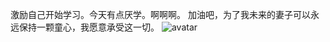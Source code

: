 激励自己开始学习。今天有点厌学。啊啊啊。
加油吧，为了我未来的妻子可以永远保持一颗童心，我愿意承受这一切。
![avatar](https://i.ibb.co/QCVnpkC/87747512-p0.jpg)
